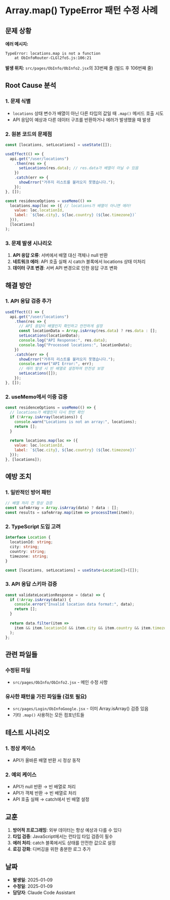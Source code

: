 # Array.map() TypeError 패턴 수정 사례

## 문제 상황

**에러 메시지:**
```
TypeError: locations.map is not a function
    at ObInfoRouter-CLGl2foS.js:106:21
```

**발생 위치:** `src/pages/ObInfo/ObInfo2.jsx`의 33번째 줄 (빌드 후 106번째 줄)

## Root Cause 분석

### 1. 문제 식별
- `locations` 상태 변수가 배열이 아닌 다른 타입의 값일 때 `.map()` 메서드 호출 시도
- API 응답이 예상과 다른 데이터 구조를 반환하거나 에러가 발생했을 때 발생

### 2. 원본 코드의 문제점
```javascript
const [locations, setLocations] = useState([]);

useEffect(() => {
  api.get("/user/locations")
    .then(res => {
      setLocations(res.data); // res.data가 배열이 아닐 수 있음
    })
    .catch(err => {
      showError("거주지 리스트를 불러오지 못했습니다.");
    });
}, []);

const residenceOptions = useMemo(() =>
  locations.map(loc => ({ // locations가 배열이 아니면 에러!
    value: loc.locationId,
    label: `${loc.city}, ${loc.country} (${loc.timezone})`
  })),
  [locations]
);
```

### 3. 문제 발생 시나리오
1. **API 응답 오류**: 서버에서 배열 대신 객체나 null 반환
2. **네트워크 에러**: API 호출 실패 시 catch 블록에서 locations 상태 미처리
3. **데이터 구조 변경**: 서버 API 변경으로 인한 응답 구조 변화

## 해결 방안

### 1. API 응답 검증 추가
```javascript
useEffect(() => {
  api.get("/user/locations")
    .then(res => {
      // API 응답이 배열인지 확인하고 안전하게 설정
      const locationData = Array.isArray(res.data) ? res.data : [];
      setLocations(locationData);
      console.log("API Response:", res.data);
      console.log("Processed locations:", locationData);
    })
    .catch(err => {
      showError("거주지 리스트를 불러오지 못했습니다.");
      console.error("API Error:", err);
      // 에러 발생 시 빈 배열로 설정하여 안전성 보장
      setLocations([]);
    });
}, []);
```

### 2. useMemo에서 이중 검증
```javascript
const residenceOptions = useMemo(() => {
  // locations가 배열인지 다시 한번 확인
  if (!Array.isArray(locations)) {
    console.warn("Locations is not an array:", locations);
    return [];
  }
  
  return locations.map(loc => ({
    value: loc.locationId,
    label: `${loc.city}, ${loc.country} (${loc.timezone})`
  }));
}, [locations]);
```

## 예방 조치

### 1. 일반적인 방어 패턴
```javascript
// 배열 처리 전 항상 검증
const safeArray = Array.isArray(data) ? data : [];
const results = safeArray.map(item => processItem(item));
```

### 2. TypeScript 도입 고려
```typescript
interface Location {
  locationId: string;
  city: string;
  country: string;
  timezone: string;
}

const [locations, setLocations] = useState<Location[]>([]);
```

### 3. API 응답 스키마 검증
```javascript
const validateLocationResponse = (data) => {
  if (!Array.isArray(data)) {
    console.error("Invalid location data format:", data);
    return [];
  }
  
  return data.filter(item => 
    item && item.locationId && item.city && item.country && item.timezone
  );
};
```

## 관련 파일들

### 수정된 파일
- `src/pages/ObInfo/ObInfo2.jsx` - 메인 수정 사항

### 유사한 패턴을 가진 파일들 (검토 필요)
- `src/pages/Login/ObInfoGoogle.jsx` - 이미 Array.isArray() 검증 있음
- 기타 `.map()` 사용하는 모든 컴포넌트들

## 테스트 시나리오

### 1. 정상 케이스
- API가 올바른 배열 반환 시 정상 동작

### 2. 예외 케이스
- API가 null 반환 → 빈 배열로 처리
- API가 객체 반환 → 빈 배열로 처리  
- API 호출 실패 → catch에서 빈 배열 설정

## 교훈

1. **방어적 프로그래밍**: 외부 데이터는 항상 예상과 다를 수 있다
2. **타입 검증**: JavaScript에서는 런타임 타입 검증이 필수
3. **에러 처리**: catch 블록에서도 상태를 안전한 값으로 설정
4. **로깅 강화**: 디버깅을 위한 충분한 로그 추가

## 날짜
- **발생일**: 2025-01-09
- **수정일**: 2025-01-09
- **담당자**: Claude Code Assistant